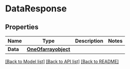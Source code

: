 # DataResponse

## Properties

Name | Type | Description | Notes
------------ | ------------- | ------------- | -------------
**Data** | [**OneOfarrayobject**](oneOf&lt;array,object&gt;.md) |  | 

[[Back to Model list]](../README.md#documentation-for-models) [[Back to API list]](../README.md#documentation-for-api-endpoints) [[Back to README]](../README.md)


